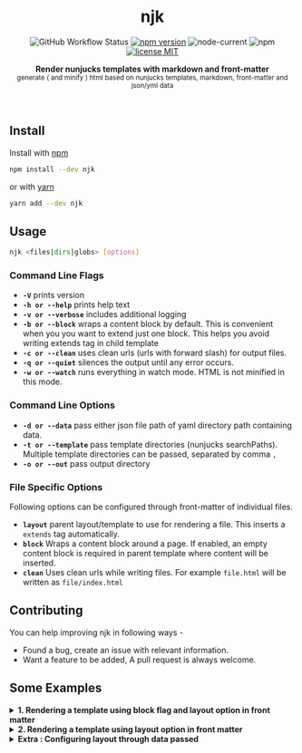 <h1 align="center">njk</h1>
<p align="center">
  <img alt="GitHub Workflow Status" src="https://img.shields.io/github/workflow/status/mohitsinghs/njk/ci?style=flat-square">
  <a href="https://www.npmjs.com/package/njk"><img src="https://img.shields.io/npm/v/njk.svg?style=flat-square" alt="npm version"></a>
  <img alt="node-current" src="https://img.shields.io/node/v/njk?style=flat-square">
  <img alt="npm" src="https://img.shields.io/npm/dt/njk?style=flat-square">
  <a href="https://github.com/mohitsinghs/njk/blob/master/LICENSE"><img src="https://img.shields.io/badge/license-MIT-brightgreen.svg?style=flat-square" alt="license MIT"></a>
</p><p align="center">
  <b>Render nunjucks templates with markdown and front-matter</b><br/>
  <sub>generate ( and minify ) html based on nunjucks templates, markdown, front-matter and json/yml data</sub>
</p>

<br />

## Install

Install with [npm](https://npm.im/njk)

```sh
npm install --dev njk
```

or with [yarn](https://yarn.pm/njk)

```sh
yarn add --dev njk
```

## Usage

```sh
njk <files|dirs|globs> [options]
```

### Command Line Flags

- **`-V`** prints version
- **`-h or --help`** prints help text
- **`-v or --verbose`** includes additional logging
- **`-b or --block`** wraps a content block by default. This is convenient when you you want to extend just one block. This helps you avoid writing extends tag in child template
- **`-c or --clean`** uses clean urls (urls with forward slash) for output files.
- **`-q or --quiet`** silences the output until any error occurs.
- **`-w or --watch`** runs everything in watch mode. HTML is not minified in this mode.

### Command Line Options

- **`-d or --data`** pass either json file path of yaml directory path containing data.
- **`-t or --template`** pass template directories (nunjucks searchPaths). Multiple template directories can be passed, separated by comma `,`
- **`-o or --out`** pass output directory

### File Specific Options

Following options can be configured through front-matter of individual files.

- **`layout`** parent layout/template to use for rendering a file. This inserts a `extends` tag automatically.
- **`block`** Wraps a content block around a page. If enabled, an empty content block is required in parent template where content will be inserted.
- **`clean`** Uses clean urls while writing files. For example `file.html` will be written as `file/index.html`

## Contributing

You can help improving njk in following ways -

- Found a bug, create an issue with relevant information.
- Want a feature to be added, A pull request is always welcome.

<h2>Some Examples</h2>
<details>
  <summary>
    <b>1. Rendering a template using block flag and layout option in front matter</b>
  </summary>
  <br/>

We can avoid wrapping `extends` tags and overriding `block` tags, If we need to inject single block in parent template.

**Step 1**

Consider we have a nunjucks template with single block.

_`default.njk`_

```nunjucks
<!DOCTYPE html>
<html lang="en">
<head>
  <meta charset="UTF-8">
  <title>Page Title</title>
</head>
<body>
  {% block content %}{% endblock %}
  <!-- The block name content is important -->
</body>
</html>
```

and a simple html page

_`index.html`_

```nunjucks
---
layout: default
---
<header>
<h1>On Laughing</h1>
</header>
<main>
<p>A laugh draws a lot of painful lines.</p>
</main>
<footer>
<small>Copyright &copy; Creator Inc.</small>
</footer>
```

**Step 2**

Now, Let's run njk.

```bash
njk index.html -b
```

> The current directory will be used for templates.

**Result**

The result will be something like

_`dist/index.html`_

```html
<!DOCTYPE html>
<html lang="en">
  <head>
    <meta charset="UTF-8" />
    <title>Page Title</title>
  </head>
  <body>
    <header>
      <h1>On Laughing</h1>
    </header>
    <main>
      <p>A laugh draws a lot of painful lines.</p>
    </main>
    <footer>
      <small>Copyright © Creator Inc.</small>
    </footer>
  </body>
</html>
```

</details>

<details>
  <summary>
    <b>2. Rendering a template using layout option in front matter</b>
  </summary>
  <br/>

Wrapping `extends` tag in each of our file isn't super cool,

and we can avoid this by using `layout` option in front-matter.

### Example

**Step 1**

Consider we have a nunjucks template with 3 blocks.

_`default.njk`_

```nunjucks
<!DOCTYPE html>
<html lang="en">
<head>
  <meta charset="UTF-8">
  <title>Page Title</title>
</head>
<body>
  <header>
    {% block header %}{% endblock %}
  </header>
  <main>
    {% block main %}{% endblock %}
  </main>
  <footer>
    {% block footer %}{% endblock %}
  </footer>
</body>
</html>
```

and a simple html page with content for these 3 blocks

_`index.html`_

```nunjucks
---
layout: default
---
{% block header %}
<h1>On Laughing</h1>
{% endblock %}
{% block main %}
<p>A laugh draws a lot of painful lines.</p>
{% endblock %}
{% block footer %}
<small>Copyright &copy; Creator Inc.</small>
{% endblock %}
```

**Step 2**

Now, Let's run njk.

```bash
njk index.html
```

> The current directory will be used for templates.

**Result**

The result will be something like

_`dist/index.html`_

```html
<!DOCTYPE html>
<html lang="en">
  <head>
    <meta charset="UTF-8" />
    <title>Page Title</title>
  </head>
  <body>
    <header><h1>On Laughing</h1></header>
    <main><p>A laugh draws a lot of painful lines.</p></main>
    <footer><small>Copyright © Creator Inc.</small></footer>
  </body>
</html>
```

</details>

<details>
  <summary>
    <b>Extra : Configuring layout through data passed</b>
  </summary>
  <br/>

We can go one step further and configure layout it in the data passed with `-d` or `--data`

**Step 1**

Remove front-matter from _`index.html`_

_`index.html`_

```nunjucks
{% block header %}
<h1>On Laughing</h1>
{% endblock %}
{% block main %}
<p>A laugh draws a lot of painful lines.</p>
{% endblock %}
{% block footer %}
<small>Copyright &copy; Creator Inc.</small>
{% endblock %}
```

**Step 2 ( using yml )**

_`data/page.yml`_

```yml
layout: default
```

We need to run

```bash
njk index.html -d data
```

Note that file name is important here, as we need `page.layout` property.

**Step 2 ( using json )**

We can pass a single json file instead of `data` folder

_`data.json`_

```json
{
  "page": {
    "layout": "default"
  }
}
```

We need to run

```bash
njk index.html -d data.json
```

**Result**

The result will be same as our previous run (Example 2).

</details>
